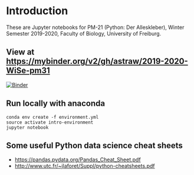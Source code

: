 # Introduction

These are Jupyter notebooks for PM-21 (Python: Der Alleskleber), Winter Semester
2019-2020, Faculty of Biology, University of Freiburg.

## View at https://mybinder.org/v2/gh/astraw/2019-2020-WiSe-pm31

[![Binder](https://mybinder.org/badge_logo.svg)](https://mybinder.org/v2/gh/astraw/2019-2020-WiSe-pm31/master)

## Run locally with anaconda

```
conda env create -f environment.yml
source activate intro-environment
jupyter notebook
```

## Some useful Python data science cheat sheets

- https://pandas.pydata.org/Pandas_Cheat_Sheet.pdf
- http://www.utc.fr/~jlaforet/Suppl/python-cheatsheets.pdf
